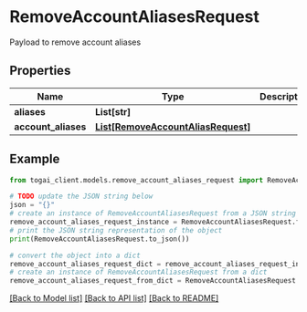 # RemoveAccountAliasesRequest

Payload to remove account aliases

## Properties

Name | Type | Description | Notes
------------ | ------------- | ------------- | -------------
**aliases** | **List[str]** |  | [optional] 
**account_aliases** | [**List[RemoveAccountAliasRequest]**](RemoveAccountAliasRequest.md) |  | [optional] 

## Example

```python
from togai_client.models.remove_account_aliases_request import RemoveAccountAliasesRequest

# TODO update the JSON string below
json = "{}"
# create an instance of RemoveAccountAliasesRequest from a JSON string
remove_account_aliases_request_instance = RemoveAccountAliasesRequest.from_json(json)
# print the JSON string representation of the object
print(RemoveAccountAliasesRequest.to_json())

# convert the object into a dict
remove_account_aliases_request_dict = remove_account_aliases_request_instance.to_dict()
# create an instance of RemoveAccountAliasesRequest from a dict
remove_account_aliases_request_from_dict = RemoveAccountAliasesRequest.from_dict(remove_account_aliases_request_dict)
```
[[Back to Model list]](../README.md#documentation-for-models) [[Back to API list]](../README.md#documentation-for-api-endpoints) [[Back to README]](../README.md)


